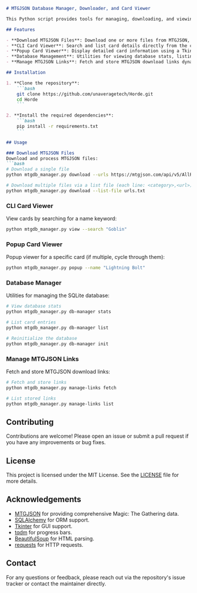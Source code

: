 
```markdown
# MTGJSON Database Manager, Downloader, and Card Viewer

This Python script provides tools for managing, downloading, and viewing Magic: The Gathering JSON data from [MTGJSON](https://mtgjson.com/). It offers multiple subcommands for different functionalities, such as downloading data, viewing card details in the command line or a popup window, and managing the SQLite database.

## Features

- **Download MTGJSON Files**: Download one or more files from MTGJSON, extract them, and update the SQLite database.
- **CLI Card Viewer**: Search and list card details directly from the command line.
- **Popup Card Viewer**: Display detailed card information using a Tkinter popup window.
- **Database Management**: Utilities for viewing database stats, listing entries, and reinitializing the database.
- **Manage MTGJSON Links**: Fetch and store MTGJSON download links dynamically.

## Installation

1. **Clone the repository**:
    ```bash
    git clone https://github.com/unaveragetech/Horde.git
    cd Horde
    ```

2. **Install the required dependencies**:
    ```bash
    pip install -r requirements.txt
    ```

## Usage

### Download MTGJSON Files
Download and process MTGJSON files:
```bash
# Download a single file
python mtgdb_manager.py download --urls https://mtgjson.com/api/v5/AllPrintings.json.zip --category AllPrintings

# Download multiple files via a list file (each line: <category>,<url>)
python mtgdb_manager.py download --list-file urls.txt
```

### CLI Card Viewer
View cards by searching for a name keyword:
```bash
python mtgdb_manager.py view --search "Goblin"
```

### Popup Card Viewer
Popup viewer for a specific card (if multiple, cycle through them):
```bash
python mtgdb_manager.py popup --name "Lightning Bolt"
```

### Database Manager
Utilities for managing the SQLite database:
```bash
# View database stats
python mtgdb_manager.py db-manager stats

# List card entries
python mtgdb_manager.py db-manager list

# Reinitialize the database
python mtgdb_manager.py db-manager init
```

### Manage MTGJSON Links
Fetch and store MTGJSON download links:
```bash
# Fetch and store links
python mtgdb_manager.py manage-links fetch

# List stored links
python mtgdb_manager.py manage-links list
```

## Contributing

Contributions are welcome! Please open an issue or submit a pull request if you have any improvements or bug fixes.

## License

This project is licensed under the MIT License. See the [LICENSE](LICENSE) file for more details.

## Acknowledgements

- [MTGJSON](https://mtgjson.com/) for providing comprehensive Magic: The Gathering data.
- [SQLAlchemy](https://www.sqlalchemy.org/) for ORM support.
- [Tkinter](https://docs.python.org/3/library/tkinter.html) for GUI support.
- [tqdm](https://github.com/tqdm/tqdm) for progress bars.
- [BeautifulSoup](https://www.crummy.com/software/BeautifulSoup/) for HTML parsing.
- [requests](https://docs.python-requests.org/en/master/) for HTTP requests.

## Contact

For any questions or feedback, please reach out via the repository's issue tracker or contact the maintainer directly.
```

